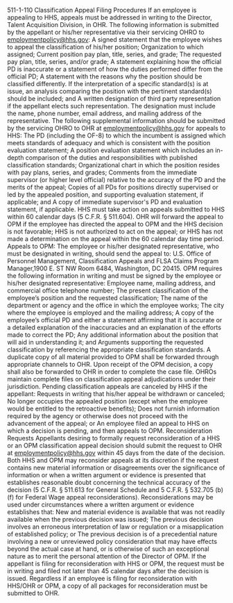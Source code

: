 
511-1-110 Classification Appeal Filing Procedures
If an employee is appealing to HHS, appeals must be addressed in writing to the Director, Talent Acquisition Division, in OHR. The following information is submitted by the appellant or his/her representative via their servicing OHRO to employmentpolicy@hhs.gov:
A signed statement that the employee wishes to appeal the classification of his/her position;
Organization to which assigned;
Current position pay plan, title, series, and grade;
The requested pay plan, title, series, and/or grade;
A statement explaining how the official PD is inaccurate or a statement of how the duties performed differ from the official PD;
A statement with the reasons why the position should be classified differently. If the interpretation of a specific standard(s) is at issue, an analysis comparing the position with the pertinent standard(s) should be included; and
A written designation of third party representation if the appellant elects such representation. The designation must include the name, phone number, email address, and mailing address of the representative.
The following supplemental information should be submitted by the servicing OHRO to OHR at employmentpolicy@hhs.gov for appeals to HHS:
The PD (including the OF-8) to which the incumbent is assigned which meets standards of adequacy and which is consistent with the position evaluation statement;
A position evaluation statement which includes an in-depth comparison of the duties and responsibilities with published classification standards;
Organizational chart in which the position resides with pay plans, series, and grades;
Comments from the immediate supervisor (or higher level official) relative to the accuracy of the PD and the merits of the appeal;
Copies of all PDs for positions directly supervised or led by the appealed position, and supporting evaluation statement, if applicable; and
A copy of immediate supervisor's PD and evaluation statement, if applicable.
HHS must take action on appeals submitted to HHS within 60 calendar days (5 C.F.R. § 511.604). OHR will forward the appeal to OPM if the employee has directed the appeal to OPM and the HHS decision is not favorable; HHS is not authorized to act on the appeal; or HHS has not made a determination on the appeal within the 60 calendar day time period.
Appeals to OPM:
The employee or his/her designated representative, who must be designated in writing, should send the appeal to: U.S. Office of Personnel Management, Classification Appeals and FLSA Claims Program Manager,1900 E. ST NW Room 6484, Washington, DC 20415.
OPM requires the following information in writing and must be signed by the employee or his/her designated representative:
Employee name, mailing address, and commercial office telephone number;
The present classification of the employee’s position and the requested classification;
The name of the department or agency and the office in which the employee works;
The city where the employee is employed and the mailing address;
A copy of the employee’s official PD and either a statement affirming that it is accurate or a detailed explanation of the inaccuracies and an explanation of the efforts made to correct the PD;
Any additional information about the position that will aid in understanding it; and
Arguments supporting the requested classification by referencing the appropriate classification standards.
A duplicate copy of all material provided to OPM shall be forwarded through appropriate channels to OHR. Upon receipt of the OPM decision, a copy shall also be forwarded to OHR in order to complete the case file. OHROs maintain complete files on classification appeal adjudications under their jurisdiction.
Pending classification appeals are canceled by HHS if the appellant:
Requests in writing that his/her appeal be withdrawn or canceled;
No longer occupies the appealed position (except when the employee would be entitled to the retroactive benefits);
Does not furnish information required by the agency or otherwise does not proceed with the advancement of the appeal; or
An employee filed an appeal to HHS on which a decision is pending, and then appeals to OPM.
Reconsideration Requests
Appellants desiring to formally request reconsideration of a HHS or an OPM classification appeal decision should submit the request to OHR at employmentpolicy@hhs.gov within 45 days from the date of the decision.
Both HHS and OPM may reconsider appeals at its discretion if the request contains new material information or disagreements over the significance of information or when a written argument or evidence is presented that establishes reasonable doubt concerning the technical accuracy of the decision (5 C.F.R. § 511.613 for General Schedule and 5 C.F.R. § 532.705 (b)(f) for Federal Wage appeal reconsiderations). Reconsiderations may be used under circumstances where a written argument or evidence establishes that:
New and material evidence is available that was not readily available when the previous decision was issued;
The previous decision involves an erroneous interpretation of law or regulation or a misapplication of established policy; or
The previous decision is of a precedential nature involving a new or unreviewed policy consideration that may have effects beyond the actual case at hand, or is otherwise of such an exceptional nature as to merit the personal attention of the Director of OPM.
If the appellant is filing for reconsideration with HHS or OPM, the request must be in writing and filed not later than 45 calendar days after the decision is issued. Regardless if an employee is filing for reconsideration with HHS/OHR or OPM, a copy of all packages for reconsideration must be submitted to OHR.